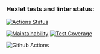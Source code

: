 ### Hexlet tests and linter status:
[![Actions Status](https://github.com/Victoria-Borovik/frontend-project-46/workflows/hexlet-check/badge.svg)](https://github.com/Victoria-Borovik/frontend-project-46/actions)

[![Maintainability](https://api.codeclimate.com/v1/badges/62da09c94a2505bbcf11/maintainability)](https://codeclimate.com/github/Victoria-Borovik/frontend-project-46/maintainability)
[![Test Coverage](https://api.codeclimate.com/v1/badges/62da09c94a2505bbcf11/test_coverage)](https://codeclimate.com/github/Victoria-Borovik/frontend-project-46/test_coverage)

![Github Actions](https://github.com/Victoria-Borovik/frontend-project-46/actions/workflows/gendiff-check.yml/badge.svg?event=push)
